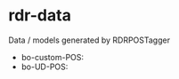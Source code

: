 # rdr-data
Data / models generated by RDRPOSTagger

- bo-custom-POS: <description>
- bo-UD-POS: <description>